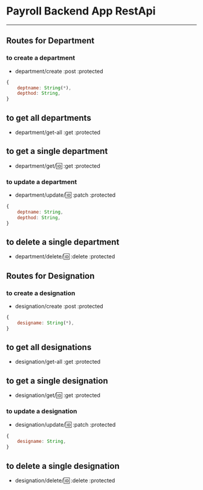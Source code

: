 # Payroll Backend App RestApi

---

## Routes for Department

### to create a department

- department/create :post :protected

```js
{
    deptname: String(*),
    depthod: String,
}
```

## to get all departments

- department/get-all :get :protected

## to get a single department

- department/get/:id: :get :protected

### to update a department

- department/update/:id: :patch :protected

```js
{
    deptname: String,
    depthod: String,
}
```

## to delete a single department

- department/delete/:id: :delete :protected

## Routes for Designation

### to create a designation

- designation/create :post :protected

```js
{
    designame: String(*),
}
```

## to get all designations

- designation/get-all :get :protected

## to get a single designation

- designation/get/:id: :get :protected

### to update a designation

- designation/update/:id: :patch :protected

```js
{
    designame: String,
}
```

## to delete a single designation

- designation/delete/:id: :delete :protected
